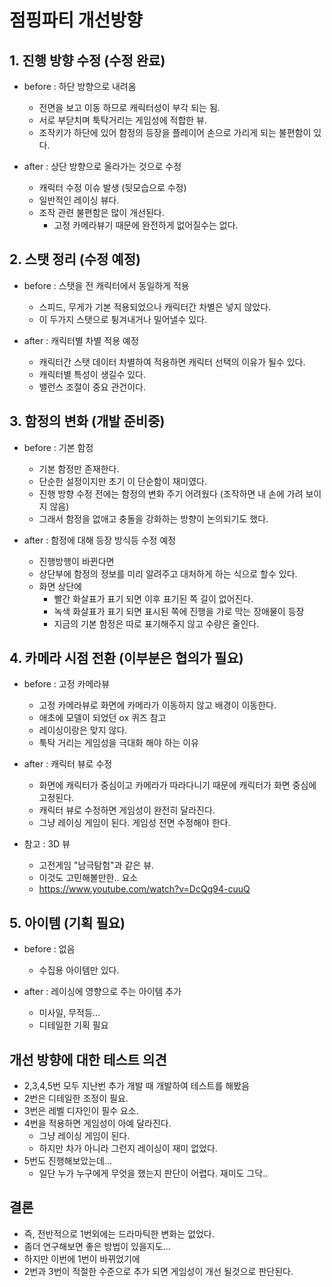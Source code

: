 # 점핑파티 개선방향
## 1. 진행 방향 수정 (수정 완료)
- before : 하단 방향으로 내려옴
  - 전면을 보고 이동 하므로 캐릭터성이 부각 되는 됨.
  - 서로 부닫치며 툭탁거리는 게임성에 적합한 뷰.
  - 조작키가 하단에 있어 함정의 등장을 플레이어 손으로 가리게 되는 불편함이 있다.

- after : 상단 방향으로 올라가는 것으로 수정
  - 캐릭터 수정 이슈 발생 (뒷모습으로 수정)
  - 일반적인 레이싱 뷰다.
  - 조작 관련 불편함은 많이 개선된다. 
    - 고정 카메라뷰기 때문에 완전하게 없어질수는 없다. 
 
## 2. 스탯 정리 (수정 예정)
- before : 스탯을 전 캐릭터에서 동일하게 적용
  - 스피드, 무게가 기본 적용되었으나 캐릭터간 차별은 넣지 않았다.
  - 이 두가지 스탯으로 튕겨내거나 밀어낼수 있다.    

- after : 캐릭터별 차별 적용 예정
  - 캐릭터간 스탯 데이터 차별하여 적용하면 캐릭터 선택의 이유가 될수 있다.
  - 캐릭터별 특성이 생길수 있다.
  - 밸런스 조절이 중요 관건이다.  

## 3. 함정의 변화 (개발 준비중)
- before : 기본 함정
  - 기본 함정만 존재한다.
  - 단순한 설정이지만 초기 이 단순함이 재미였다.
  - 진행 방향 수정 전에는 함정의 변화 주기 어려웠다 (조작하면 내 손에 가려 보이지 않음)
  - 그래서 함정을 없애고 충돌을 강화하는 방향이 논의되기도 했다. 

- after : 함정에 대해 등장 방식등 수정 예정
  - 진행방행이 바뀐다면
  - 상단부에 함정의 정보를 미리 알려주고 대처하게 하는 식으로 할수 있다.
  - 화면 상단에 
    - 빨간 화살표가 표기 되면 이후 표기된 쪽 길이 없어진다.  
    - 녹색 화살표가 표기 되면 표시된 쪽에 진행을 가로 막는 장애물이 등장
    - 지금의 기본 함정은 따로 표기해주지 않고 수량은 줄인다.

## 4. 카메라 시점 전환 (이부분은 협의가 필요)
- before : 고정 카메라뷰
  - 고정 카메라뷰로 화면에 카메라가 이동하지 않고 배경이 이동한다.
  - 애초에 모델이 되었던 ox 퀴즈 참고
  - 레이싱이랑은 맞지 않다.
  - 툭탁 거리는 게임성을 극대화 해야 하는 이유

- after : 캐릭터 뷰로 수정 
  - 화면에 캐릭터가 중심이고 카메라가 따라다니기 때문에 캐릭터가 화면 중심에 고정된다.
  - 캐릭터 뷰로 수정하면 게임성이 완전히 달라진다.
  - 그냥 레이싱 게임이 된다. 게임성 전면 수정해야 한다.

- 참고 : 3D 뷰
  - 고전게임 "남극탐험"과 같은 뷰.
  - 이것도 고민해볼만한.. 요소
  - https://www.youtube.com/watch?v=DcQg94-cuuQ
   
## 5. 아이템 (기획 필요)
- before : 없음
  - 수집용 아이템만 있다. 

- after : 레이싱에 영향으로 주는 아이템 추가
  - 미사일, 무적등...
  - 디테일한 기획 필요

## 개선 방향에 대한 테스트 의견 
  - 2,3,4,5번 모두 지난번 추가 개발 때 개발하여 테스트를 해봤음 
  - 2번은 디테일한 조정이 필요.  
  - 3번은 레벨 디자인이 필수 요소.
  - 4번을 적용하면 게임성이 아예 달라진다.
    - 그냥 레이싱 게임이 된다.
    - 하지만 차가 아니라 그런지 레이싱이 재미 없었다. 
  - 5번도 진행해보았는데...
    - 일단 누가 누구에게 무엇을 했는지 판단이 어렵다. 재미도 그닥.. 

## 결론  
  - 즉, 전반적으로 1번외에는 드라마틱한 변화는 없었다.
  - 좀더 연구해보면 좋은 방법이 있을지도... 
  - 하지만 이번에 1번이 바뀌었기에
  - 2번과 3번이 적절한 수준으로 추가 되면 게임성이 개선 될것으로 판단된다.   

